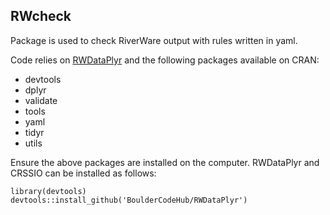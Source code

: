 ## RWcheck
Package is used to check RiverWare output with rules written in yaml.

Code relies on [RWDataPlyr](https://github.com/BoulderCodeHub/RWDataPlyr)
and the following packages available on CRAN:
* devtools
* dplyr
* validate
* tools
* yaml
* tidyr
* utils

Ensure the above packages are installed on the computer. RWDataPlyr and CRSSIO can be installed as follows:
```
library(devtools)
devtools::install_github('BoulderCodeHub/RWDataPlyr')
```
